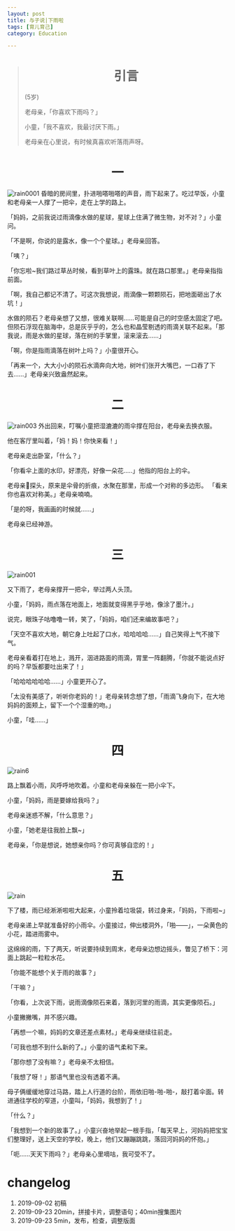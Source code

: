 ```yaml
---
layout: post
title: 与子说|下雨啦
tags: [育儿育己]
category: Education

---
```



> #  <center> 引言
> (5岁)
>
> 老母亲，「你喜欢下雨吗？」
>
> 小童，「我不喜欢，我最讨厌下雨。」
>
> 老母亲在心里说，有时候真喜欢听落雨声呀。





# <center> 一
![rain0001](https://user-images.githubusercontent.com/23351109/65398115-0bb3e180-dde8-11e9-90cc-48ce6d793024.jpg)
昏暗的房间里，扑进啪嗒啪嗒的声音，雨下起来了。吃过早饭，小童和老母亲一人撑了一把伞，走在上学的路上。

「妈妈，之前我说过雨滴像水做的星球，星球上住满了微生物，对不对？」小童问。

「不是啊，你说的是露水，像一个个星球。」老母亲回答。

「咦？」

「你忘啦~我们路过草丛时候，看到草叶上的露珠。就在路口那里。」老母亲指指前面。

「啊，我自己都记不清了。可这次我想说，雨滴像一颗颗陨石，把地面砸出了水坑！」

水做的陨石？老母亲想了又想，很难关联啊……可能是自己的时空感太固定了吧。但陨石浮现在脑海中，总是灰乎乎的，怎么也和晶莹剔透的雨滴关联不起来。「那我说，雨是水做的星球，落在树的手掌里，滚来滚去……」

「啊，你是指雨滴落在树叶上吗？」小童很开心。

「再来一个，大大小小的陨石水滴奔向大地，树叶们张开大嘴巴，一口吞了下去……」老母亲兴致盎然起来。



# <center> 二
![rain003](https://user-images.githubusercontent.com/23351109/65398153-3bfb8000-dde8-11e9-88aa-9be75d27a094.jpeg)
外出回来，叮嘱小童把湿漉漉的雨伞撑在阳台，老母亲去换衣服。

他在客厅里叫着，「妈！妈！你快来看！」

老母亲走出卧室，「什么？」

「你看伞上面的水印，好漂亮，好像一朵花.....」他指的阳台上的伞。

老母亲探头，原来是伞骨的折痕，水聚在那里，形成一个对称的多边形。
「看来你也喜欢对称美。」老母亲喃喃。

「是的呀，我画画的时候就......」

老母亲已经神游。


# <center> 三
![rain001](https://user-images.githubusercontent.com/23351109/65398185-60575c80-dde8-11e9-800c-8bcb6e793346.jpeg)

又下雨了，老母亲撑开一把伞，举过两人头顶。

小童，「妈妈，雨点落在地面上，地面就变得黑乎乎地，像涂了墨汁。」

说完，眼珠子咕噜噜一转，笑了，「妈妈，咱们还来编故事吧？」

「天空不喜欢大地，朝它身上吐起了口水，哈哈哈哈……」自己笑得上气不接下气。

老母亲看着打在地上，溅开，洇进路面的雨滴，胃里一阵翻腾，「你就不能说点好的吗？早饭都要吐出来了！」

「哈哈哈哈哈哈……」小童更开心了。

「太没有美感了，听听你老妈的！」老母亲转念想了想，「雨滴飞身向下，在大地妈妈的面颊上，留下一个个湿重的吻。」

小童，「哇……」


# <center> 四

![rain6](https://user-images.githubusercontent.com/23351109/65398220-8c72dd80-dde8-11e9-8369-c5ba5389e35d.jpg)

路上飘着小雨，风呼呼地吹着。小童和老母亲躲在一把小伞下。

小童，「妈妈，雨是要嫁给我吗？」

老母亲迷惑不解，「什么意思？」

小童，「她老是往我脸上飘~」

老母亲，「你是想说，她想亲你吗？你可真够自恋的！」

# <center> 五

![rain](https://user-images.githubusercontent.com/23351109/65398242-ac0a0600-dde8-11e9-87a6-fda495e9d881.jpeg)


下了楼，雨已经淅淅啦啦大起来，小童拎着垃圾袋，转过身来，「妈妈，下雨啦~」

老母亲递上早就准备好的小雨伞。小童接过，伸出楼洞外，「啪——」，一朵黄色的小花，踏进雨雾中。

这绵绵的雨，下了两天，听说要持续到周末，老母亲边想边摇头，瞥见了桥下：河面上跳起一粒粒水花。

「你能不能想个关于雨的故事？」

「干嘛？」

「你看，上次说下雨，说雨滴像陨石来着，落到河里的雨滴，其实更像陨石。」

小童撇撇嘴，并不感兴趣。

「再想一个嘛，妈妈的文章还差点素材。」老母亲继续往前走。

「可我也想不到什么新的了。」小童的语气柔和下来。

「那你想了没有嘛？」老母亲不太相信。

「我想了呀！」那语气里也没有透着不满。

母子俩缓缓地穿过马路，踏上人行道的台阶，雨依旧啪-啪-啪-，敲打着伞面。转进通往学校的窄道，小童叫，「妈妈，我想到了！」

「什么？」

「我想到一个新的故事了。」小童兴奋地举起一根手指，「每天早上，河妈妈把宝宝们整理好，送上天空的学校，晚上，他们又蹦蹦跳跳，落回河妈妈的怀抱。」

「呃……天天下雨吗？」老母亲心里嘀咕，我可受不了。

# changelog
1. 2019-09-02 初稿
2. 2019-09-23 20min，拼接卡片，调整语句；40min搜集图片
3. 2019-09-23 5min，发布，检查，调整版面
